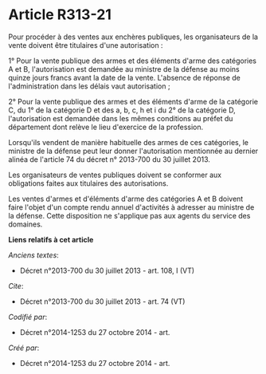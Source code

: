 # Article R313-21

Pour procéder à des ventes aux enchères publiques, les organisateurs de la vente doivent être titulaires d'une autorisation :

1° Pour la vente publique des armes et des éléments d'arme des catégories A et B, l'autorisation est demandée au ministre de
la défense au moins quinze jours francs avant la date de la vente. L'absence de réponse de l'administration dans les délais
vaut autorisation ;

2° Pour la vente publique des armes et des éléments d'arme de la catégorie C, du 1° de la catégorie D et des a, b, c, h et i
du 2° de la catégorie D, l'autorisation est demandée dans les mêmes conditions au préfet du département dont relève le lieu
d'exercice de la profession.

Lorsqu'ils vendent de manière habituelle des armes de ces catégories, le ministre de la défense peut leur donner
l'autorisation mentionnée au dernier alinéa de l'article 74 du décret n° 2013-700 du 30 juillet 2013.

Les organisateurs de ventes publiques doivent se conformer aux obligations faites aux titulaires des autorisations.

Les ventes d'armes et d'éléments d'arme des catégories A et B doivent faire l'objet d'un compte rendu annuel d'activités à
adresser au ministre de la défense. Cette disposition ne s'applique pas aux agents du service des domaines.

**Liens relatifs à cet article**

_Anciens textes_:

  - Décret n°2013-700 du 30 juillet 2013 - art. 108, I (VT)

_Cite_:

  - Décret n°2013-700  du 30 juillet 2013 - art. 74 (VT)

_Codifié par_:

  - Décret n°2014-1253 du 27 octobre 2014 - art.

_Créé par_:

  - Décret n°2014-1253 du 27 octobre 2014 - art.
